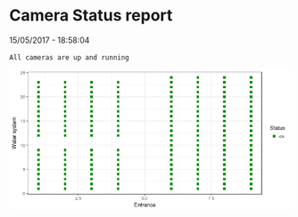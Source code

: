 Camera Status report
================
15/05/2017 - 18:58:04

    All cameras are up and running

![](camreport_files/figure-markdown_github/unnamed-chunk-2-1.png)
